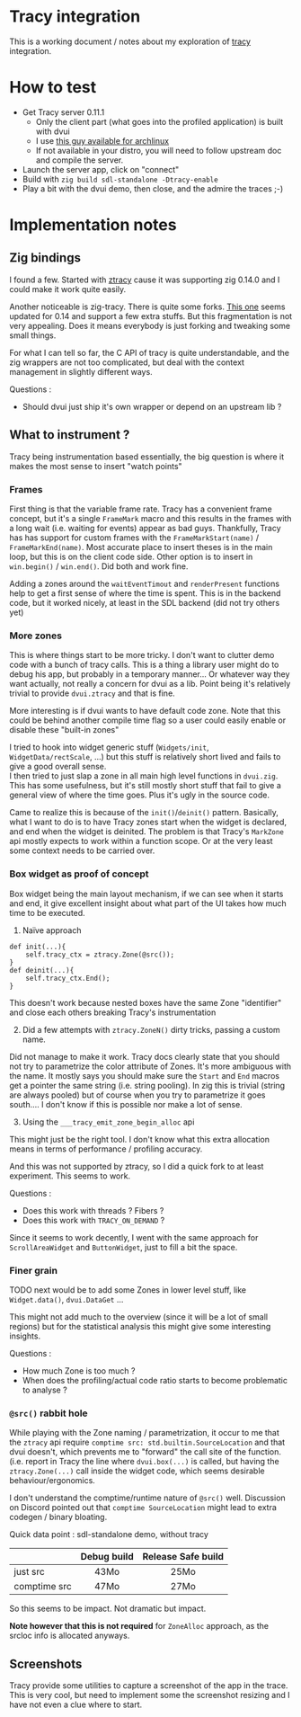# Tracy integration

This is a working document / notes about my exploration of [tracy](https://github.com/wolfpld/tracy) integration.

# How to test

- Get Tracy server 0.11.1
    - Only the client part (what goes into the profiled application) is built with dvui
    - I use [this guy available for archlinux](https://aur.archlinux.org/packages/tracy-x11)
    - If not available in your distro, you will need to follow upstream doc and compile the server.
- Launch the server app, click on "connect"
- Build with `zig build sdl-standalone -Dtracy-enable`
- Play a bit with the dvui demo, then close, and the admire the traces ;-)

# Implementation notes

## Zig bindings

I found a few. Started with [ztracy](https://github.com/zig-gamedev/ztracy) cause it was supporting zig 0.14.0 and I could make it work quite easily.

Another noticeable is zig-tracy. There is quite some forks. [This one](https://github.com/FalsePattern/zig-tracy) seems updated for 0.14 and support a few extra stuffs. But this fragmentation is not very appealing. Does it means everybody is just forking and tweaking some small things.

For what I can tell so far, the C API of tracy is quite understandable, and the zig wrappers are not too complicated, but deal with the context management in slightly different ways.

Questions :
- Should dvui just ship it's own wrapper or depend on an upstream lib ?

## What to instrument ?

Tracy being instrumentation based essentially, the big question is where it makes the most sense to insert "watch points"

### Frames

First thing is that the variable frame rate. Tracy has a convenient frame concept, but it's a single `FrameMark` macro and this results in the frames with a long wait (i.e. waiting for events) appear as bad guys. Thankfully, Tracy has has support for custom frames with the `FrameMarkStart(name)` / `FrameMarkEnd(name)`.
Most accurate place to insert theses is in the main loop, but this is on the client code side. Other option is to insert in `win.begin()` / `win.end()`. Did both and work fine.

Adding a zones around the `waitEventTimout` and `renderPresent` functions help to get a first sense of where the time is spent. This is in the backend code, but it worked nicely, at least in the SDL backend (did not try others yet)

### More zones

This is where things start to be more tricky. I don't want to clutter demo code with a bunch of tracy calls. This is a thing a library user might do to debug his app, but probably in a temporary manner... Or whatever way they want actually, not really a concern for dvui as a lib. Point being it's relatively trivial to provide `dvui.ztracy` and that is fine.

More interesting is if dvui wants to have default code zone. Note that this could be behind another compile time flag so a user could easily enable or disable these "built-in zones"

I tried to hook into widget generic stuff (`Widgets/init`, `WidgetData/rectScale`, ...) but this stuff is relatively short lived and fails to give a good overall sense.  
I then tried to just slap a zone in all main high level functions in `dvui.zig`. This has some usefulness, but it's still mostly short stuff that fail to give a general view of where the time goes. Plus it's ugly in the source code.

Came to realize this is because of the `init()`/`deinit()` pattern. Basically, what I want to do is to have Tracy zones start when the widget is declared, and end when the widget is deinited. The problem is that Tracy's `MarkZone` api mostly expects to work within a function scope. Or at the very least some context needs to be carried over.

### Box widget as proof of concept

Box widget being the main layout mechanism, if we can see when it starts and end, it give excellent insight about what part of the UI takes how much time to be executed.

1) Naïve approach
```
def init(...){
    self.tracy_ctx = ztracy.Zone(@src());
}
def deinit(...){
    self.tracy_ctx.End();
}
```
This doesn't work because nested boxes have the same Zone "identifier" and close each others breaking Tracy's instrumentation

2) Did a few attempts with `ztracy.ZoneN()` dirty tricks, passing a custom name. 

Did not manage to make it work. Tracy docs clearly state that you should not try to parametrize the color attribute of Zones. It's more ambiguous with the name. It mostly says you should make sure the `Start` and `End` macros get a pointer the same string (i.e. string pooling). In zig this is trivial (string are always pooled) but of course when you try to parametrize it goes south.... I don't know if this is possible nor make a lot of sense.

3) Using the `___tracy_emit_zone_begin_alloc` api

This might just be the right tool. I don't know what this extra allocation means in terms of performance / profiling accuracy.

And this was not supported by ztracy, so I did a quick fork to at least experiment. This seems to work.

Questions : 
- Does this work with threads ? Fibers ?
- Does this work with `TRACY_ON_DEMAND` ?

Since it seems to work decently, I went with the same approach for `ScrollAreaWidget` and `ButtonWidget`, just to fill a bit the space.

### Finer grain

TODO next would be to add some Zones in lower level stuff, like `Widget.data()`, `dvui.DataGet` ...

This might not add much to the overview (since it will be a lot of small regions) but for the statistical analysis this might give some interesting insights.

Questions :
- How much Zone is too much ? 
- When does the profiling/actual code ratio starts to become problematic to analyse ?

### `@src()` rabbit hole

While playing with the Zone naming / parametrization, it occur to me that the `ztracy` api require `comptime src: std.builtin.SourceLocation` and that dvui doesn't, which prevents me to "forward" the call site of the function. (i.e. report in Tracy the line where `dvui.box(...)` is called, but having the `ztracy.Zone(...)` call inside the widget code, which seems desirable behaviour/ergonomics.

I don't understand the comptime/runtime nature of `@src()` well. Discussion on Discord pointed out that `comptime SourceLocation` might lead to extra codegen / binary bloating.

Quick data point : sdl-standalone demo, without tracy

|     | Debug build | Release Safe build |
|---|:---:|:---:|
|just src |43Mo|25Mo|
|comptime src |47Mo|27Mo|


So this seems to be impact. Not dramatic but impact.

**Note however that this is not required** for `ZoneAlloc` approach, as the srcloc info is allocated anyways.

## Screenshots

Tracy provide some utilities to capture a screenshot of the app in the trace. This is very cool, but need to implement some the screenshot resizing and I have not even a clue where to start.

